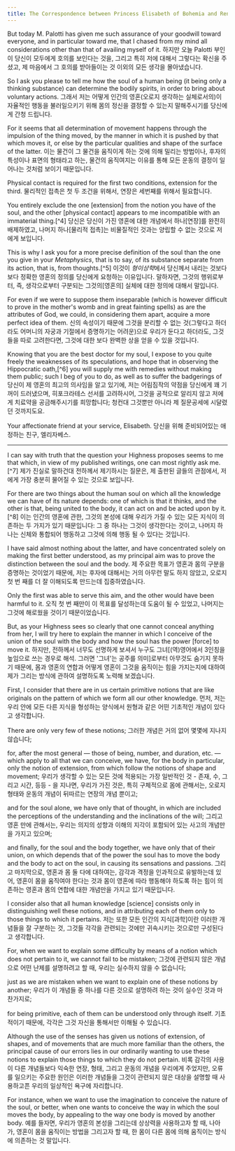```yaml
---
title: The Correspondence between Princess Elisabeth of Bohemia and René Descartes (661 - 666) (서양근대철학 번역 01)
---
```


But today M. Palotti has given me such assurance of your goodwill toward everyone, and in particular toward me, that I chased from my mind all considerations other than that of availing myself of it.
하지만 오늘 Palotti 부인이 당신이 모두에게 호의를 보인다는 것을, 그리고 특히 저에 대해서 그렇다는 확신을 주셨고, 제 마음에서 그 호의를 받아들이는 것 이외의 모든 생각을 몰아냈습니다.

So I ask you please to tell me how the soul of a human being (it being only a thinking substance) can determine the bodily spirits, in order to bring about voluntary actions.
그래서 저는 어떻게 인간의 영혼(오로지 생각하는 실체로서의)이 자율적인 행동을 불러일으키기 위해 몸의 정신을 결정할 수 있는지 말해주시기를 당신에게 간청 드립니다.

For it seems that all determination of movement happens through the impulsion of the thing moved, by the manner in which it is pushed by that which moves it, or else by the particular qualities and shape of the surface of the latter.
이는 물건이 그 물건을 움직이게 하는 것에 의해 밀리는 방법이나, 후자의 특성이나 표면의 형태라고 하는, 물건의 움직여지는 이유를 통해 모든 운동의 결정이 일어나는 것처럼 보이기 때문입니다.

Physical contact is required for the first two conditions, extension for the third.
물리적인 접촉은 첫 두 조건을 위해서, 연장은 세번째를 위해서 필요합니다.
<!-- TODO -->

You entirely exclude the one \[extension] from the notion you have of the soul, and the other \[physical contact] appears to me incompatible with an immaterial thing.[^4]
당신은 당신이 가진 영혼에 대한 개념에서 하나\[연장]를 완전히 배제하였고, 나머지 하나\[물리적 접촉]는 비물질적인 것과는 양립할 수 없는 것으로 저에게 보입니다.

This is why I ask you for a more precise definition of the soul than the one you give in your *Metaphysics*, that is to say, of its substance separate from its action, that is, from thoughts.[^5]
이것이 *형이상학*에서 당신께서 내리는 것보다 보다 정확한 영혼의 정의를 당신에게 요청하는 이유입니다. 말하자면, 그것의 행위로부터, 즉, 생각으로부터 구분되는 그것의\[영혼의] 실체에 대한 정의에 대해서 말입니다.

For even if we were to suppose them inseparable (which is however difficult to prove in the mother's womb and in great fainting spells) as are the attributes of God, we could, in considering them apart, acquire a more perfect idea of them.
신의 속성이기 때문에 그것을 분리할 수 없는 것(그렇다고 하더라도 어머니의 자궁과 기절에서 증명하기는 어려운)으로 우리가 둔다고 하더라도, 그것들을 따로 고려한다면, 그것에 대한 보다 완벽한 상을 얻을 수 있을 것입니다.

Knowing that you are the best doctor for my soul, I expose to you quite freely the weaknesses of its speculations, and hope that in observing the Hippocratic oath,[^6] you will supply me with remedies without making them public; such I beg of you to do, as well as to suffer the badgerings of
당신이 제 영혼의 최고의 의사임을 알고 있기에, 저는 어림짐작의 약점을 당신에게 꽤 기꺼이 드러냈으며, 히포크라테스 선서를 고려하시어, 그것을 공적으로 알리지 않고 저에게 치료약을 공금해주시기를 희망합니다; 청컨대 그것뿐만 아니라 제 질문공세에 시달렸던 것까지도요.

Your affectionate friend at your service, Elisabeth.
당신을 위해 준비되어있는 애정하는 친구, 엘리자베스.

<!-- Descartes to Regius, May 1641 (AT 3:371-72, The Philosophical Writings of Descartes, ed. John Cottingham, Robert Stoothoff, and Dugald Murdoch, and for vol. 3, Anthony Kenny, 3 vols. [Cambridge: Cambridge University Press, 1984-1991, cited hereafter as CSM or CSMK, re-spectively] 181-82), December 1641 (AT 3:454-55, CSMK 199), December 1641 (AT 3:460, CSMK 200-201), January 1642 (AT 3:491, CSMK 491-92). 4. For a clear statement of this claim, see the Sixth Meditation argument for the real distinction of mind and body (AT 7:78, CSM 2:54). 5. Elisabeth here seems to be referencing the discussion in the paragraph subsequent to that containing the real distinction argument (AT 7:78-80, CSM 2:54-55), wherein Descartes details the "faculties" of extended and intellectual substances. 6. While Foucher de Careil, following Clerselier's rendering of Descartes' response, has "se, meet de Harpocrates" here, AT change it to Hippocrates. AT's reasoning seems sound. Not only do they follow the manuscripts, but the Hippocratic oath would have been well known to both Descartes and Elisabeth. Fabricius alludes to it, and by 1643 his work had seen more than thirty editions, one even published in Leiden in 1643 with a commentary by Meibomius. -->


<!-- The Correspondence 63
DESCARTES TO ELISABETH AT 3:663
Egmond du Hod,  21 May 1643 -->

<!-- Madame, The favor with which your Highness has honored me, in allowing me to receive her orders in writing, is greater than I would ever have dared to hope; and it is more consoling to my failings than what I had hoped for with passion, which was to receive them by mouth, had I been able to be admit- 664 ted the honor of paying you reverence, and of offering you my very humble services when I was last in The Hague. For in that case I would have had too many marvels to admire at the same time, and seeing superhuman discourse emerging from a body so similar to those painters give to angels, I would have been delighted in the same manner as it seems to me must be those who, coming from the earth, enter newly into heaven. This would have made me less capable of responding to your Highness, who without doubt has already noticed in me this failing, when I had the honor of speaking with her before; and your clemency wanted to assuage it, in leaving me the traces of your thoughts on a paper, where, in rereading them several times and accustoming myself to consider them, I would be truly less dazzled, but I instead feel more wonder, in noticing that these thoughts not only seem ingenious at the outset, but also even more judicious and solid the more one examines them. -->

---

I can say with truth that the question your Highness proposes seems to me that which, in view of my published writings, one can most rightly ask me.[^7]
제가 진실로 말하건대 전하께서 제기하시는 질문은, 제 출판된 글들의 관점에서, 저에게 가장 충분히 물어질 수 있는 것으로 보입니다.

For there are two things about the human soul on which all the knowledge we can have of its nature depends: one of which is that it thinks, and the other is that, being united to the body, it can act on and be acted upon by it.[^8]
이는 인간의 영혼에 관한, 그것의 본성에 대해 우리가 가질 수 있는 모든 지식이 의존하는 두 가지가 있기 때문입니다: 그 중 하나는 그것이 생각한다는 것이고, 나머지 하나는 신체와 통합되어 행동하고 그것에 의해 행동 될 수 있다는 것입니다.


<!-- Elisabeth's later letters show her familiarity with the medical establishment, and Descartes too had interests in medicine. Moreover, while Harpocrates, or Horns, the child, is the Egyptian god of silence, and was taken up as the god of secrecy by the Greeks and Romans, there is no oath associated with him. While Harpocrates is associated with a secret medical profession in certain monuments, this same secret is contained in the Hippocratic oath: "About whatever I may see or hear in treatment, or even without treatment, in the life of human beings—things that should not ever be blurted out outside—I will remain silent, holding such things to be unutterable [sacred, not to be divulged]. " Translation by Heinrich Von Staden, "In a Pure and Holy Way: Personal and Professional Conduct in the Hippocratic Oath, "Journal of the History of Medicine and Allied Sciences 51 (1996): 406-8. 7. At this point, Descartes had published the Discourse on the Method, with accompanying essays (1637), and the Meditations, along with Objections and Replies (1641, 1642). He says little in those works about the philosophical basis of mind-body interaction. Gassendi, in the Fifth Objections, had raised a similar question, though he met with a much less hospitable reply. See AT 7:343-44, 7:389-90, 9:213, CSM 2:238-39, 266, 275-76. -->

<!-- The Correspondence 65 -->

I have said almost nothing about the latter, and have concentrated solely on making the first better understood, as my principal aim was to prove the distinction between the soul and the body.
제 주요한 목표가 영혼과 몸의 구분을 증명하는 것이었기 때문에, 저는 후자에 대해서는 거의 아무런 말도 하지 않았고, 오로지 첫 번 째를 더 잘 이해되도록 만드는데 집중하였습니다.

Only the first was able to serve this aim, and the other would have been harmful to it.
오직 첫 번 째만이 이 목표를 달성하는데 도움이 될 수 있었고, 나머지는 그것에 해로웠을 것이기 때문이었습니다.

But, as your Highness sees so clearly that one cannot conceal anything from her, I will try here to explain the manner in which I conceive of the union of the soul with the body and how the soul has the power \[force] to move it.
하지만, 전하께서 너무도 선명하게 보셔서 누구도 그녀\[(역)영어에서 3인칭을 높임으로 쓰는 경우로 해석. 그러면 '그녀'는 공주를 의미]로부터 아무것도 숨기지 못하기 때문에, 몸과 영혼의 연합과 어떻게 영혼이 그것을 움직이는 힘을 가지는지에 대하여 제가 그리는 방식에 관하여 설명하도록 노력해 보겠습니다.

First, I consider that there are in us certain primitive notions that are like originals on the pattern of which we form all our other knowledge.
먼저, 저는 우리 안에 모든 다른 지식을 형성하는 양식에서 원형과 같은 어떤 기초적인 개념이 있다고 생각합니다.

There are only very few of these notions;
그러한 개념은 거의 없어 몇몇에 지나지 않습니다;

for, after the most general — those of being, number, and duration, etc. — which apply to all that we can conceive, we have, for the body in particular, only the notion of extension, from which follow the notions of shape and movement;
우리가 생각할 수 있는 모든 것에 적용되는 가장 일반적인 것 - 존재, 수, 그리고 시간, 등등 - 을 지나면, 우리가 가진 것은, 특히 구체적으로 몸에 관해서는, 오로지 형태와 운동의 개념이 뒤따르는 연장의 개념 뿐이고;

and for the soul alone, we have only that of thought, in which are included the perceptions of the understanding and the inclinations of the will;
그리고 영혼 만에 관해서는, 우리는 의지의 성향과 이해의 지각이 포함되어 있는 사고의 개념만을 가지고 있으며;

and finally, for the soul and the body together, we have only that of their union, on which depends that of the power the soul has to move the body and the body to act on the soul, in causing its sensations and passions.
그리고 마지막으로, 영혼과 몸 둘 다에 대하여는, 감각과 격정을 인과적으로 유발하는데 있어, 영혼이 몸을 움직여야 한다는 것과 몸이 영혼에 따라 행동해야 하도록 하는 힘이 의존하는 영혼과 몸의 연합에 대한 개념만을 가지고 있기 때문입니다.

I consider also that all human knowledge \[science] consists only in distinguishing well these notions, and in attributing each of them only to those things to which it pertains.
저는 또한 모든 인간의 지식\[과학]이란 이러한 개념들을 잘 구분하는 것, 그것들 각각을 관련되는 것에만 귀속시키는 것으로만 구성된다고 생각합니다.

For, when we want to explain some difficulty by means of a notion which does not pertain to it, we cannot fail to be mistaken;
그것에 관련되지 않은 개념으로 어떤 난제를 설명하려고 할 때, 우리는 실수하지 않을 수 없습니다;

just as we are mistaken when we want to explain one of these notions by another;
우리가 이 개념들 중 하나를 다른 것으로 설명하려 하는 것이 실수인 것과 마찬가지로;

for being primitive, each of them can be understood only through itself.
기초적이기 때문에, 각각은 그것 자신을 통해서만 이해될 수 있습니다.

Although the use of the senses has given us notions of extension, of shapes, and of movements that are much more familiar than the others, the principal cause of our errors lies in our ordinarily wanting to use these notions to explain those things to which they do not pertain.
비록 감각의 사용이 다른 개념들보다 익숙한 연장, 형태, 그리고 운동의 개념을 우리에게 주었지만, 오류를 일으키는 주요한 원인은 이러한 개념들을 그것이 관련되지 않은 대상을 설명할 때 사용하고픈 우리의 일상적인 욕구에 자리합니다.

For instance, when we want to use the imagination to conceive the nature of the soul, or better, when one wants to conceive the way in which the soul moves the body, by appealing to the way one body is moved by another body.
예를 들자면, 우리가 영혼의 본성을 그리는데 상상력을 사용하고자 할 때, 나아가, 영혼이 몸을 움직이는 방법을 그리고자 할 때, 한 몸이 다른 몸에 의해 움직이는 방식에 의존하는 것 말입니다.

<!-- That is why, since, in the Meditations which your Highness deigned to read, I was trying to make conceivable the notions which pertain to the soul alone, distinguishing them from those which pertain to the body alone, the first thing that I ought to explain subsequently is the manner of conceiving -->

<!-- 8. Agir et patir avec Iui: In English, it is difficult to bring out the parallel between active and pas-sive, which preserves the tie to the passions of the soul that will figure prominently in the later correspondence. -->
